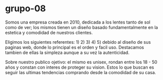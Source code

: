 # grupo-08
Somos una empresa creada en 2010, dedicada a los lentes tanto de sol como de ver; los mismos tienen un diseño basado fundamentalmente en la estetica y comodidad de nuestros clientes.

Eligimos los siguientes referentes:
1)
2)
3)
4)
5)
debido al diseño de sus paginas web, donde lo principal es el orden y facil uso. Destacamos tambien de ellas la simpleza aunque a su vez la autenticidad.

Sobre nuestro publico ojetivo: el mismo es unisex, rondan entre los 18 - 50 años y constan con interes de proteger su vision. Estos lo que buscan es seguir las ultimas tendencias comprando desde la comodidad de su casa.
